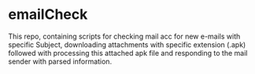 # emailCheck

This repo, containing scripts for checking mail acc for new e-mails with specific Subject, downloading attachments with specific extension (.apk) followed with processing this attached apk file and responding to the mail sender with parsed information.
